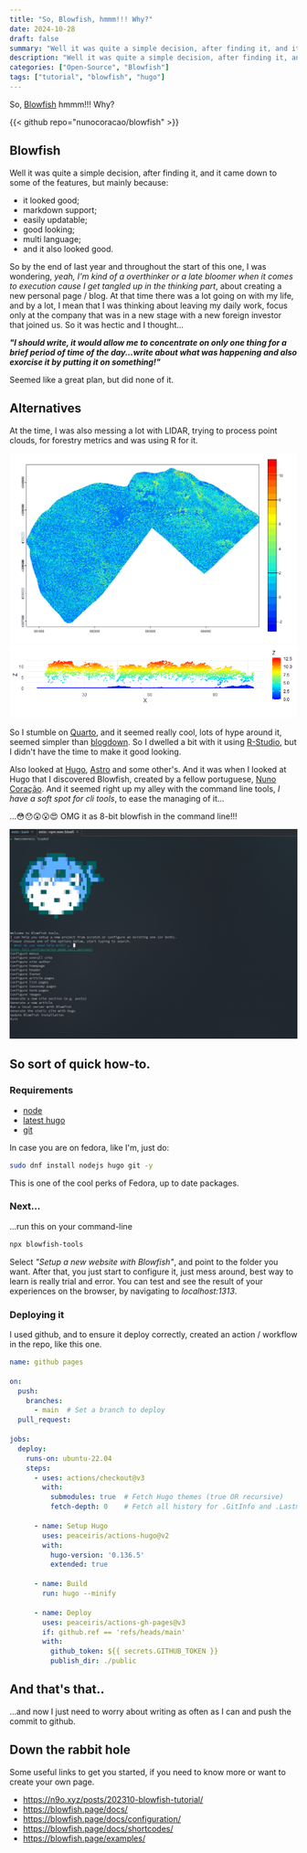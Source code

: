 ```yaml
---
title: "So, Blowfish, hmmm!!! Why?"
date: 2024-10-28
draft: false
summary: "Well it was quite a simple decision, after finding it, and it came down to some of the features, but mainly..."
description: "Well it was quite a simple decision, after finding it, and it came down to some of the features, but mainly..."
categories: ["Open-Source", "Blowfish"]
tags: ["tutorial", "blowfish", "hugo"]
---
```

So, [Blowfish](https://blowfish.page/) hmmm!!! Why?

{{< github repo="nunocoracao/blowfish" >}}

## Blowfish

Well it was quite a simple decision, after finding it, and it came down to some of the features, but mainly because:

* it looked good;
* markdown support;
* easily updatable;
* good looking;
* multi language;
* and it also looked good.

So by the end of last year and throughout the start of this one, I was wondering, *yeah, I'm kind of a overthinker or a late bloomer when it comes to execution cause I get tangled up in the thinking part*, about creating a new personal page / blog. At that time there was a lot going on with my life, and by a lot, I mean that I was thinking about leaving my daily work, focus only at the company that was in a new stage with a new foreign investor that joined us. So it was hectic and I thought...

***"I should write, it would allow me to concentrate on only one thing for a brief period of time of the day...write about what was happening and also exorcise it by putting it on something!"***

Seemed like a great plan, but did none of it.


## Alternatives
At the time, I was also messing a lot with LIDAR, trying to process point clouds, for forestry metrics and was using R for it.

![](img/hmean.png)
![](img/Rplot03.png)


So I stumble on [Quarto](https://quarto.org/), and it seemed really cool, lots of hype around it, seemed simpler than [blogdown](https://bookdown.org/yihui/blogdown/). So I dwelled a bit with it using [R-Studio](https://posit.co/products/open-source/rstudio/), but I didn't have the time to make it good looking.

Also looked at [Hugo](https://gohugo.io/), [Astro](https://astro.build/) and some other's. And it was when I looked at Hugo that I discovered Blowfish, created by a fellow portuguese, [Nuno Coração](https://n9o.xyz/about/). And it seemed right up my alley with the command line tools, *I have a soft spot for cli tools*, to ease the managing of it...

...😳😯😲😮😍 OMG it as 8-bit blowfish in the command line!!!

![](img/blowfish_cli.png)

## So sort of quick how-to.

### Requirements
+ [node](https://nodejs.org/en)
+ [latest hugo](https://gohugo.io/installation/)
+ [git](https://git-scm.com/book/en/v2/Getting-Started-Installing-Git)

In case you are on fedora, like I'm, just do:
  ```bash
  sudo dnf install nodejs hugo git -y
  ```
This is one of the cool perks of Fedora, up to date packages. 

### Next...
...run this on your command-line
```bash
npx blowfish-tools
```

Select *"Setup a new website with Blowfish"*, and point to the folder you want. After that, you just start to configure it, just mess around, best way to learn is really trial and error. You can test and see the result of your experiences on the browser, by navigating to *localhost:1313*.

### Deploying it 

I used github, and to ensure it deploy correctly, created an action / workflow in the repo, like this one.

```yml
name: github pages

on:
  push:
    branches:
      - main  # Set a branch to deploy
  pull_request:

jobs:
  deploy:
    runs-on: ubuntu-22.04
    steps:
      - uses: actions/checkout@v3
        with:
          submodules: true  # Fetch Hugo themes (true OR recursive)
          fetch-depth: 0    # Fetch all history for .GitInfo and .Lastmod

      - name: Setup Hugo
        uses: peaceiris/actions-hugo@v2
        with:
          hugo-version: '0.136.5'
          extended: true

      - name: Build
        run: hugo --minify

      - name: Deploy
        uses: peaceiris/actions-gh-pages@v3
        if: github.ref == 'refs/heads/main'
        with:
          github_token: ${{ secrets.GITHUB_TOKEN }}
          publish_dir: ./public
```
## And that's that..

...and now I just need to worry about writing as often as I can and push the commit to github.


## Down the rabbit hole

Some useful links to get you started, if you need to know more or want to create your own page.

- https://n9o.xyz/posts/202310-blowfish-tutorial/
- https://blowfish.page/docs/
- https://blowfish.page/docs/configuration/
- https://blowfish.page/docs/shortcodes/
- https://blowfish.page/examples/
